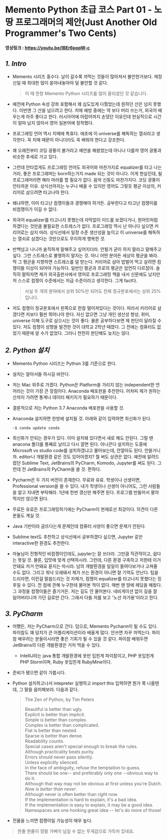 # Memento Python 초급 코스 Part 01 - 노땅 프로그래머의 제안(Just Another Old Programmer's Two Cents)

**영상링크 : https://youtu.be/IBEr6popW-c**

## ***1. Intro***

- Memento 시리즈 홍수다. 날이 갈수록 까먹는 것들이 많아져서 불안한가보다. 제정신일 때 최대한 많이 쏟아내놓아야 덜 불안할 것 같다.

    > 이 때 한창 Memento Python 시리즈를 많이 올리셨던 것 같습니다.

- 예전에 Python 속성 강좌 포함해서 꽤 심도있게 다뤘었는데 원하던 산은 넘지 못했다. 이번엔 그 산을 넘으려고 한다. 치매 예방 중에는 약 보다 머리 쓰는거, 외국어 배우는게 아주 좋다고 한다. 러시아어에 아랍어까지 손댔던 이유인데 현실적으로 시간이 얼마 남지 않아서 영어 일본어에 정착했다.

- 프로그래밍 언어 역시 치매에 특효다. 애초에 이 universe를 해독하는 열쇠라고 생각한다. 꼭 치매 때문이 아니더라도 꼭 배워야 한다고 강조한다.

- 꽤 오래전부터 코딩 광풍이 불거라고 예언을 해왔었는데 아니나 다를까 영어 광풍과 비슷한 추세로 가고 있다.

- 그런데 안타깝게도 프로그래밍 언어도 외국어와 마찬가지로 equalizer를 타고 나는거라, 좋은 프로그래머는 born하는거지 made 되는 것이 아니다. 이게 현실인데, 될 프로그래머라면 해라 마라를 할 필요가 없다. 음악 신동도 마찬가지다. 코딩 광풍이 안타까운 이유. 상식선까지는 누구나 배울 수 있지만 영어도 그렇듯 평균 이상의, 커리어로 삼으려면 타고나야 한다. 

- 왜냐하면, 이미 타고난 컴쟁이들과 경쟁해야 하거든. 공부한다고 타고난 컴쟁이를 비컴쟁이가 이길 수 없다. 

- 외국어 equalizer를 타고나지 못했는데 자막없이 미드를 보겠다거나, 원어민처럼 하겠다는 것만큼 불필요한 스트레스가 없다. 프로그래밍 역시 난 아니다 싶으면 커리어로는 삼지 마라. 상식선에서 일정 수준 생산성을 높이고 이 universe를 해독하는 열쇠로 삼겠다는 것만으로도 무지하게 행복한 것. 

- 반백넘고 나니까 솔직하게 말해주고 싶어지더라. 안될거 굳이 하지 말라고 말해주고 싶다. 그런 스트레스로 불행하지 말자는 것. 아니 어떤 분야든 세상의 평균을 봐라. 딱 그 평균을 지향하면 스트레스를 덜 받는다. 커리어로 삼아 밥벌어 먹고 살려면 컴쟁이들 이상이 되어야 가능하다. 일반인 평균과 프로의 평균은 엄연히 다르잖아. 솔직히 말하자면 제가 외국출판사에서 영어로 프로그래밍 책을 내서 신문에도 났지만 저 스스로 컴쟁이 수준에서는 저급 수준이라고 생각한다. 그게 fact다. 

    > 사실 두 개의 분야에서 상위 50%만 되어도 전체 정규분포에서는 상위 25%입니다.

- 저도 컴쟁이 정규분포에서 왼쪽으로 한참 떨어져있다는 것이다. 따라서 커리어로 삼겠다면 저보다 훨씬 뛰어나야 한다. 자신 없으면 그냥 개인 생산성 향상, 취미, universe 이해 도구로 삼으시는 것이 좋다. 물론 공부하다보면 제 판단이 달라질 수 있다. 저도 컴쟁이 성향을 발견한 것이 대학교 2학년 때였다. 그 전에는 컴퓨터도 없었기 때문에 알 수가 없었다. 그러니 천천히 판단해도 늦지는 않다. 

## ***2. Python 설치***

- Memento Python 시리즈는 Python 3를 기준으로 한다.

- 설치는 알아서들 하시길 바란다.

- 저는 Mac 위주로 가겠다. Python은 Platform을 가리지 않는 independent한 언어라는 것이 가장 큰 장점이다. Anaconda 배포판을 추천한다. 어차피 제가 원하는 산까지 가려면 통계나 데이터 패키지가 필요하기 때문이다.

- 결론적으로 저는 Python 3.7 Anaconda 배포판을 사용할 것.

- Anaconda 설치하면 한방에 설치될 것. 아래와 같이 입력하면 최신화가 된다.

    ```python
    ~$ conda update conda
    ```

- 최신화가 안되는 경우가 있다. 이미 설치돼 있다면서 새로 해도 안된다. 그럴 땐 anacona 폴더를 통째로 날리고 다시 깔면 된다. 아나콘다 설치하는 도중에 Microsoft vs studio code를 설치하겠냐고 물어보는데, 안깔아도 된다. 안쓸거니까. editor나 개발환경 같은 것도 있어야겠지? 뭘 써도 상관은 없다. 예전에 알려드렸던 Sublime Text, JetBrains의 PyCharm, Komodo, Jupyter를 써도 된다. 그런데 전 JetBrains의 PyCharm을 쓸 것. 편하다.

- Pycharm은 두 가지 버전이 존재한다. 무료와 유료. 학생이나 선생이면, Professional version을 쓸 수 있다. 내가 학생이나 선생이 아니어도, 그런 사람들을 알고 지내면 부탁해라. 1년에 한번 갱신만 해주면 된다. 프로그램 만들어서 팔아먹지만 않으면 된다. 

- 무료든 유료든 프로그래밍하기에는 PyCharm이 현재로선 최강이다. 의견이 다른 분들도 계실 것. 

- Java 기반이라 굼뜨다는게 문제인데 컴퓨터 사양이 좋으면 문제가 안된다. 

- Sublime text도 추천하고 상식선에서 공부하겠다 싶으면, Jupyter 같은 interactive한 환경도 추천한다. 

- 마눌님이 전형적인 비컴쟁이인데도, jupyter는 잘 쓰더라. 그만큼 직관적이고, 쉽다는 뜻일 것. 물론, 입맛에 맞게 선택하시라. 그런데, 다른 환경 구축하고 저한테 이거 안돼요 저거 안돼요 묻지는 마시라. 남의 개발환경을 일일이 들여다보거나 고쳐줄 수도 없다. 그리고 워낙 오래돼서 제가 쓰는 환경이 아니면 잘 기억도 안난다. 팁을 드리자면, 이런걸 말씀드리는 것 자체가, 컴쟁이 equalizer를 타고나지 못했다는 징후일 수 있다. 전 컴에 관해 누구한테 물어본 적이 없다. 매번 맨 땅에 헤딩을 해왔다. 그 과정을 컴쟁이들은 즐기거든. 저는 길도 안 물어본다. 네비게이션 없이 길을 잘 잃어버리니까 가던 길로만 간다. 그래서 다들 저를 보고 '노선 자가용'이라고 한다. 

## ***3. PyCharm***

- 어쨌든, 저는 PyCharm으로 간다. 덤으로, Memento Pycharm이 될 수도 있다. 파이참도 꽤 덩치가 큰 어플리케이션이라 배울게 많다. 안쓰면 자꾸 까먹는다. 파이참 배우려는 분들이시라면 좋은 기회가 될 수 있을 것 같다. 파이참 배워두면 JetBrains의 다른 개발환경은 거저 먹을 수 있다. 

    - IntelliJ라는 java 통합 개발환경에 옷만 입힌게 파이참이고, PHP 옷입힌게 PHP Storm이며, Ruby 옷입힌게 RubyMine이다. 

- 준비가 됐으면 같이 가봅시다.

- Python 설치하고나서 intepreter 실행하고 import this 입력하면 뭔가 쭉 나올텐데, 그 말을 음미해보라. 다음과 같다. 

    > The Zen of Python, by Tim Peters
    > 
    > Beautiful is better than ugly.  
    > Explicit is better than implicit.  
    > Simple is better than complex.  
    > Complex is better than complicated.  
    > Flat is better than nested.  
    > Sparse is better than dense.  
    > Readability counts.  
    > Special cases aren't special enough to break the rules.  
    > Although practicality beats purity.  
    > Errors should never pass silently.    
    > Unless explicitly silenced.  
    > In the face of ambiguity, refuse the temptation to guess.  
    > There should be one-- and preferably only one --obvious way to do it.  
    > Although that way may not be obvious at first unless you're Dutch.  
    > *Now is better than never*.    
    > Although never is often better than *right* now.  
    > If the implementation is hard to explain, it's a bad idea.  
    > If the implementation is easy to explain, it may be a good idea.  
    > Namespaces are one honking great idea -- let's do more of those!

- 전율을 느끼면 컴쟁이일 가능성이 매우 높다.

> 한줄 한줄이 정말 가벼이 넘길 수 없는 무게감으로 가득차 있네요. 